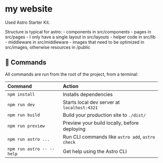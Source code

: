 # my website

Used Astro Starter Kit.

Structure is typical for astro:
    - components in src/components
    - pages in src/pages
    - I only have a single layout in src/layouts
    - helper code in src/lib
    - middleware in src/middleware 
    - images that need to be optimized in src/images, otherwise resources in /public

## 🧞 Commands

All commands are run from the root of the project, from a terminal:

| Command                   | Action                                           |
| :------------------------ | :----------------------------------------------- |
| `npm install`             | Installs dependencies                            |
| `npm run dev`             | Starts local dev server at `localhost:4321`      |
| `npm run build`           | Build your production site to `./dist/`          |
| `npm run preview`         | Preview your build locally, before deploying     |
| `npm run astro ...`       | Run CLI commands like `astro add`, `astro check` |
| `npm run astro -- --help` | Get help using the Astro CLI                     |
